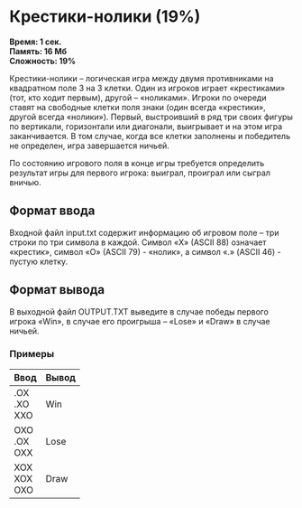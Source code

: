<h1 class="title">Крестики-нолики (19%)</h1>
<p><b>Время: 1 сек.<br>Память: 16 Мб<br>Сложность: 19%</b></p>
<p>Крестики-нолики – логическая игра между двумя противниками на квадратном поле 3 на 3 клетки. Один из игроков играет «крестиками» (тот, кто ходит первым), другой – «ноликами». Игроки по очереди ставят на свободные клетки поля знаки (один всегда «крестики», другой всегда «нолики»). Первый, выстроивший в ряд три своих фигуры по вертикали, горизонтали или диагонали, выигрывает и на этом игра заканчивается. В том случае, когда все клетки заполнены и победитель не определен, игра завершается ничьей.</p>
<p>По состоянию игрового поля в конце игры требуется определить результат игры для первого игрока: выиграл, проиграл или сыграл вничью.</p>
<h2>Формат ввода</h2>
<p>Входной файл input.txt содержит информацию об игровом поле – три строки по три символа в каждой. Символ «X» (ASCII 88) означает «крестик», символ «O» (ASCII 79) - «нолик», а символ «.» (ASCII 46) - пустую клетку.</p>
<h2>Формат вывода</h2>
<p>В выходной файл OUTPUT.TXT выведите в случае победы первого игрока «Win», в случае его проигрыша – «Lose» и «Draw» в случае ничьей.</p>
<h3>Примеры</h3>
<table class="sample-tests">
<thead>
    <tr>
        <th>Ввод</th>
        <th>Вывод</th>
    </tr>
</thead>
<tbody>
        <tr>
            <td>.OX<br>
                .XO<br>
                XXO</td>
            <td>Win</td>
        </tr>
        <tr>
            <td>OXO<br>
                .OX<br>
                OXX</td>
            <td>Lose</td>
        </tr>
        <tr>
            <td>XOX<br>
                XOX<br>
                OXO</td>
            <td>Draw</td>
        </tr>
    </tbody>
</table>
